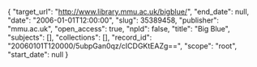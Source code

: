 {
  "target_url": "http://www.library.mmu.ac.uk/bigblue/", 
  "end_date": null, 
  "date": "2006-01-01T12:00:00", 
  "slug": 35389458, 
  "publisher": "mmu.ac.uk", 
  "open_access": true, 
  "npld": false, 
  "title": "Big Blue", 
  "subjects": [], 
  "collections": [], 
  "record_id": "20060101T120000/5ubpGan0qz/cICDGKtEAZg==", 
  "scope": "root", 
  "start_date": null
}

